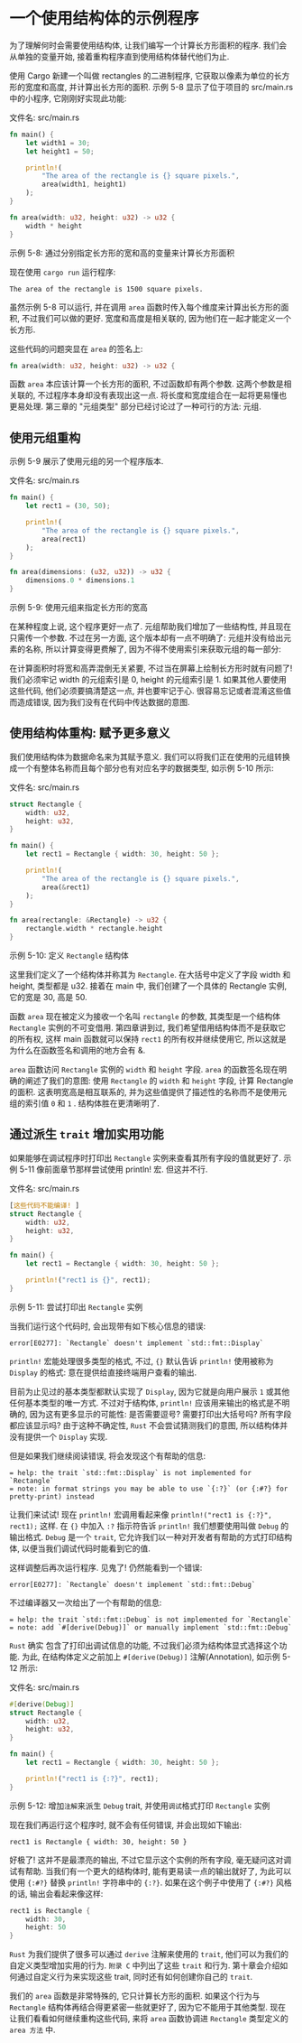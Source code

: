 # 一个使用结构体的示例程序

为了理解何时会需要使用结构体, 让我们编写一个计算长方形面积的程序.
我们会从单独的变量开始, 接着重构程序直到使用结构体替代他们为止.

使用 Cargo 新建一个叫做 rectangles 的二进制程序, 它获取以像素为单位的长方形的宽度和高度, 并计算出长方形的面积.
示例 5-8 显示了位于项目的 src/main.rs 中的小程序, 它刚刚好实现此功能:

文件名: src/main.rs

```rust
fn main() {
    let width1 = 30;
    let height1 = 50;

    println!(
        "The area of the rectangle is {} square pixels.",
        area(width1, height1)
    );
}

fn area(width: u32, height: u32) -> u32 {
    width * height
}
```

示例 5-8: 通过分别指定长方形的宽和高的变量来计算长方形面积

现在使用 `cargo run` 运行程序:

```log
The area of the rectangle is 1500 square pixels.
```

虽然示例 5-8 可以运行, 并在调用 `area` 函数时传入每个维度来计算出长方形的面积, 不过我们可以做的更好.
宽度和高度是相关联的, 因为他们在一起才能定义一个长方形.

这些代码的问题突显在 `area` 的签名上:

```rust
fn area(width: u32, height: u32) -> u32 {
```

函数 `area` 本应该计算一个长方形的面积, 不过函数却有两个参数.
这两个参数是相关联的, 不过程序本身却没有表现出这一点. 将长度和宽度组合在一起将更易懂也更易处理.
第三章的 "元组类型" 部分已经讨论过了一种可行的方法: 元组.

## 使用元组重构

示例 5-9 展示了使用元组的另一个程序版本.

文件名: src/main.rs

```rust
fn main() {
    let rect1 = (30, 50);

    println!(
        "The area of the rectangle is {} square pixels.",
        area(rect1)
    );
}

fn area(dimensions: (u32, u32)) -> u32 {
    dimensions.0 * dimensions.1
}
```

示例 5-9: 使用元组来指定长方形的宽高

在某种程度上说, 这个程序更好一点了. 元组帮助我们增加了一些结构性, 并且现在只需传一个参数.
不过在另一方面, 这个版本却有一点不明确了:
元组并没有给出元素的名称, 所以计算变得更费解了, 因为不得不使用索引来获取元组的每一部分:

在计算面积时将宽和高弄混倒无关紧要, 不过当在屏幕上绘制长方形时就有问题了!
我们必须牢记 width 的元组索引是 0, height 的元组索引是 1.
如果其他人要使用这些代码, 他们必须要搞清楚这一点, 并也要牢记于心.
很容易忘记或者混淆这些值而造成错误, 因为我们没有在代码中传达数据的意图.

## 使用结构体重构: 赋予更多意义

我们使用结构体为数据命名来为其赋予意义.
我们可以将我们正在使用的元组转换成一个有整体名称而且每个部分也有对应名字的数据类型, 如示例 5-10 所示:

文件名: src/main.rs

```rust
struct Rectangle {
    width: u32,
    height: u32,
}

fn main() {
    let rect1 = Rectangle { width: 30, height: 50 };

    println!(
        "The area of the rectangle is {} square pixels.",
        area(&rect1)
    );
}

fn area(rectangle: &Rectangle) -> u32 {
    rectangle.width * rectangle.height
}
```

示例 5-10: 定义 `Rectangle` 结构体

这里我们定义了一个结构体并称其为 `Rectangle`. 在大括号中定义了字段 width 和 height, 类型都是 u32.
接着在 main 中, 我们创建了一个具体的 Rectangle 实例, 它的宽是 30, 高是 50.

函数 `area` 现在被定义为接收一个名叫 `rectangle` 的参数, 其类型是一个结构体 `Rectangle` 实例的不可变借用.
第四章讲到过, 我们希望借用结构体而不是获取它的所有权,
这样 main 函数就可以保持 `rect1` 的所有权并继续使用它, 所以这就是为什么在函数签名和调用的地方会有 &.

`area` 函数访问 `Rectangle` 实例的 `width` 和 `height` 字段.
`area` 的函数签名现在明确的阐述了我们的意图: 使用 `Rectangle` 的 `width` 和 `height` 字段, 计算 Re`c`tangle 的面积.
这表明宽高是相互联系的, 并为这些值提供了描述性的名称而不是使用元组的索引值 `0` 和 `1` . 结构体胜在更清晰明了.

## 通过派生 `trait` 增加实用功能

如果能够在调试程序时打印出 `Rectangle` 实例来查看其所有字段的值就更好了.
示例 5-11 像前面章节那样尝试使用 println! 宏. 但这并不行.

文件名: src/main.rs

```rust
[这些代码不能编译! ]
struct Rectangle {
    width: u32,
    height: u32,
}

fn main() {
    let rect1 = Rectangle { width: 30, height: 50 };

    println!("rect1 is {}", rect1);
}
```

示例 5-11: 尝试打印出 `Rectangle` 实例

当我们运行这个代码时, 会出现带有如下核心信息的错误:

```log
error[E0277]: `Rectangle` doesn't implement `std::fmt::Display`
```

`println!` 宏能处理很多类型的格式,
不过, `{}` 默认告诉 `println!` 使用被称为 `Display` 的格式: 意在提供给直接终端用户查看的输出.

目前为止见过的基本类型都默认实现了 `Display`, 因为它就是向用户展示 `1` 或其他任何基本类型的唯一方式.
不过对于结构体, `println!` 应该用来输出的格式是不明确的, 因为这有更多显示的可能性:
是否需要逗号? 需要打印出大括号吗? 所有字段都应该显示吗?
由于这种不确定性, `Rust` 不会尝试猜测我们的意图, 所以结构体并没有提供一个 `Display` 实现.

但是如果我们继续阅读错误, 将会发现这个有帮助的信息:

```log
= help: the trait `std::fmt::Display` is not implemented for `Rectangle`
= note: in format strings you may be able to use `{:?}` (or {:#?} for pretty-print) instead
```

让我们来试试! 现在 `println!` 宏调用看起来像 `println!("rect1 is {:?}", rect1);` 这样.
在 `{}` 中加入 `:?` 指示符告诉 `println!` 我们想要使用叫做 `Debug` 的输出格式.
`Debug` 是一个 `trait`, 它允许我们以一种对开发者有帮助的方式打印结构体, 以便当我们调试代码时能看到它的值.

这样调整后再次运行程序. 见鬼了! 仍然能看到一个错误:

```log
error[E0277]: `Rectangle` doesn't implement `std::fmt::Debug`
```

不过编译器又一次给出了一个有帮助的信息:

```log
= help: the trait `std::fmt::Debug` is not implemented for `Rectangle`
= note: add `#[derive(Debug)]` or manually implement `std::fmt::Debug`
```

`Rust` 确实 包含了打印出调试信息的功能, 不过我们必须为结构体显式选择这个功能.
为此, 在结构体定义之前加上 `#[derive(Debug)]` 注解(Annotation), 如示例 5-12 所示:

文件名: src/main.rs

```rust
#[derive(Debug)]
struct Rectangle {
    width: u32,
    height: u32,
}

fn main() {
    let rect1 = Rectangle { width: 30, height: 50 };

    println!("rect1 is {:?}", rect1);
}
```

示例 5-12: 增加`注解`来派生 `Debug` trait, 并使用`调试`格式打印 `Rectangle` 实例

现在我们再运行这个程序时, 就不会有任何错误, 并会出现如下输出:

```log
rect1 is Rectangle { width: 30, height: 50 }
```

好极了! 这并不是最漂亮的输出, 不过它显示这个实例的所有字段, 毫无疑问这对调试有帮助.
当我们有一个更大的结构体时, 能有更易读一点的输出就好了, 为此可以使用 `{:#?}` 替换 `println!` 字符串中的 `{:?}`.
如果在这个例子中使用了 `{:#?}` 风格的话, 输出会看起来像这样:

```rust
rect1 is Rectangle {
    width: 30,
    height: 50
}
```

`Rust` 为我们提供了很多可以通过 `derive` 注解来使用的 `trait`, 他们可以为我们的自定义类型增加实用的行为.
`附录 C` 中列出了这些 `trait` 和行为.
第十章会介绍如何通过自定义行为来实现这些 trait, 同时还有如何创建你自己的 `trait`.

我们的 `area` 函数是非常特殊的, 它只计算长方形的面积.
如果这个行为与 `Rectangle` 结构体再结合得更紧密一些就更好了, 因为它不能用于其他类型.
现在让我们看看如何继续重构这些代码, 来将 `area` 函数协调进 `Rectangle` 类型定义的 `area 方法` 中.
